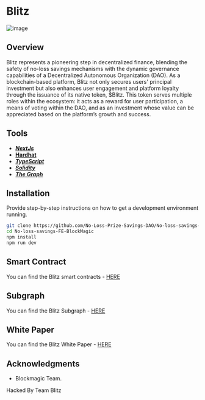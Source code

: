 # Blitz

![image](https://github.com/No-Loss-Prize-Savings-DAO/SmartContracts-Lisk/assets/72028836/499189c6-8fcd-445c-bf82-dd21acecd72e)

## Overview
Blitz represents a pioneering step in decentralized finance, blending the
safety of no-loss savings mechanisms with the dynamic governance
capabilities of a Decentralized Autonomous Organization (DAO). As a
blockchain-based platform, Blitz not only secures users' principal investment
but also enhances user engagement and platform loyalty through the
issuance of its native token, $Blitz. This token serves multiple roles within
the ecosystem: it acts as a reward for user participation, a means of voting
within the DAO, and as an investment whose value can be appreciated based
on the platform’s growth and success.


## Tools

- [**_NextJs_**](https://nextjs.org/)
- [**Hardhat**](https://hardhat.org/)
- [**_TypeScript_**](https://www.typescriptlang.org/)
- [**_Solidity_**](https://soliditylang.org/)
- [**_The Graph_**](https://thegraph.com/studio/)

## Installation

Provide step-by-step instructions on how to get a development environment running.

```bash
git clone https://github.com/No-Loss-Prize-Savings-DAO/No-loss-savings-FE-BlockMagic.git
cd No-loss-savings-FE-BlockMagic
npm install
npm run dev
```
## Smart Contract

You can find the Blitz smart contracts - [HERE](https://github.com/No-Loss-Prize-Savings-DAO/SmartContracts-lisk)

## Subgraph

You can find the Blitz Subgraph - [HERE](https://github.com/No-Loss-Prize-Savings-DAO/No-Loss-Savings-Subgraph)

## White Paper

You can find the Blitz White Paper - [HERE](https://drive.google.com/file/d/1m7Kjn1KrtOwJHSqhZXfh-elOSPnHHq3E/view?usp=drive_link)

## Acknowledgments

- Blockmagic Team.

Hacked By Team Blitz
